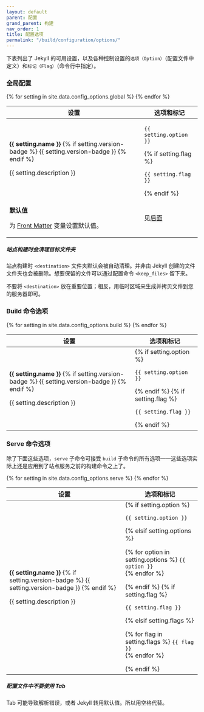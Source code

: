 ```yaml
---
layout: default
parent: 配置
grand_parent: 构建
nav_order: 1
title: 配置选项
permalink: "/build/configuration/options/"
---
```


下表列出了 Jekyll 的可用设置，以及各种控制设置的<code
class="option">选项（Option）</code>（配置文件中定义）和<code
class="flag">标记（Flag）</code>（命令行中指定）。

### 全局配置

<div class="mobile-side-scroller">
<table>
  <thead>
    <tr>
      <th>设置</th>
      <th>
        <span class="option">选项</span>和<span class="flag">标记</span>
      </th>
    </tr>
  </thead>
  <tbody>
    {% for setting in site.data.config_options.global %}
      <tr class="setting">
        <td>
          <p class="name">
            <strong>{{ setting.name }}</strong>
            {% if setting.version-badge %}
              <span class="label label-yellow fs-1" title="Introduced in v{{ setting.version-badge }}">{{ setting.version-badge }}</span>
            {% endif %}
          </p> 
          <p class="description">{{ setting.description }}</p>
        </td> 
        <td class="align-center">
          <p><code class="option">{{ setting.option }}</code></p>
          {% if setting.flag %}
            <p><code class="flag">{{ setting.flag }}</code></p>
          {% endif %}
        </td>
      </tr>
    {% endfor %}
    <tr>
      <td>
        <p class='name'><strong>默认值</strong></p>
        <p class='description'>
            为 <a href="{{ '/content/front-matter/' | relative_url }}" title="front matter">Front Matter</a> 变量设置默认值。
        </p>
      </td>
      <td class='align-center'>
        <p>见<a href="{{ '/build/configuration/front-matter-defaults/' | relative_url }}" title="details">后面</a></p>
      </td>
    </tr>
  </tbody>
</table>
</div>

<div class="note warning">
  <h5>站点构建时会清理目标文件夹</h5>
  <p>
    站点构建时 <code>&lt;destination&gt;</code> 文件夹默认会被自动清理。并非由 Jekyll 创建的文件文件夹也会被删除。想要保留的文件可以通过配置命令 <code>&lt;keep_files&gt;</code> 留下来。
  </p>
  <p>
    不要将 <code>&lt;destination&gt;</code> 放在重要位置；相反，用临时区域来生成并拷贝文件到您的服务器即可。
  </p>
</div>

### Build 命令选项

<div class="mobile-side-scroller">
<table>
  <thead>
    <tr>
      <th>设置</th>
      <th><span class="option">选项</span>和<span class="flag">标记</span></th>
    </tr>
  </thead>
  <tbody>
    {% for setting in site.data.config_options.build %}
      <tr class="setting">
        <td>
          <p class="name">
            <strong>{{ setting.name }}</strong>
            {% if setting.version-badge %}
              <span class="label label-yellow fs-1" title="Introduced in v{{ setting.version-badge }}">{{ setting.version-badge }}</span>
            {% endif %}
          </p> 
          <p class="description">{{ setting.description }}</p>
        </td> 
        <td class="align-center">
          {% if setting.option %}<p><code class="option">{{ setting.option }}</code></p>{% endif %}
          {% if setting.flag %}<p><code class="flag">{{ setting.flag }}</code></p>{% endif %}
        </td>
      </tr>
    {% endfor %}
  </tbody>
</table>
</div>

### Serve 命令选项

除了下面这些选项，`serve` 子命令可接受 `build` 子命令的所有选项——这些选项实际上还是应用到了站点服务之前的构建命令之上了。

<div class="mobile-side-scroller">
<table>
  <thead>
    <tr>
      <th>设置</th>
      <th><span class="option">选项</span>和<span class="flag">标记</span></th>
    </tr>
  </thead>
  <tbody>
    {% for setting in site.data.config_options.serve %}
      <tr class="setting">
        <td>
          <p class="name">
            <strong>{{ setting.name }}</strong>
            {% if setting.version-badge %}
              <span class="label label-yellow fs-1" title="Introduced in v{{ setting.version-badge }}">{{ setting.version-badge }}</span>
            {% endif %}
          </p> 
          <p class="description">{{ setting.description }}</p>
        </td> 
        <td class="align-center">
          {% if setting.option %}
            <p><code class="option">{{ setting.option }}</code></p>
          {% elsif setting.options %}
            <p>
              {% for option in setting.options %}
                <code class="option">{{ option }}</code><br>
              {% endfor %}
            </p>
          {% endif %}
          {% if setting.flag %}
            <p><code class="flag">{{ setting.flag }}</code></p>
          {% elsif setting.flags %}
            <p>
            {% for flag in setting.flags %}
              <code class="flag">{{ flag }}</code><br>
            {% endfor %}
            </p>
          {% endif %}
        </td>
      </tr>
    {% endfor %}
  </tbody>
</table>
</div>

<div class="note warning">
  <h5>配置文件中不要使用 Tab</h5>
  <p>
    Tab 可能导致解析错误，或者 Jekyll 转用默认值。所以用空格代替。
  </p>
</div>
